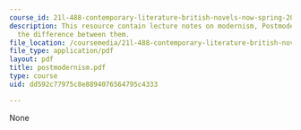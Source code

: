 ```yaml
---
course_id: 21l-488-contemporary-literature-british-novels-now-spring-2007
description: This resource contain lecture notes on modernism, Postmodernism, and
  the difference between them.
file_location: /coursemedia/21l-488-contemporary-literature-british-novels-now-spring-2007/dd592c77975c8e8894076564795c4333_postmodernism.pdf
file_type: application/pdf
layout: pdf
title: postmodernism.pdf
type: course
uid: dd592c77975c8e8894076564795c4333

---
```

None